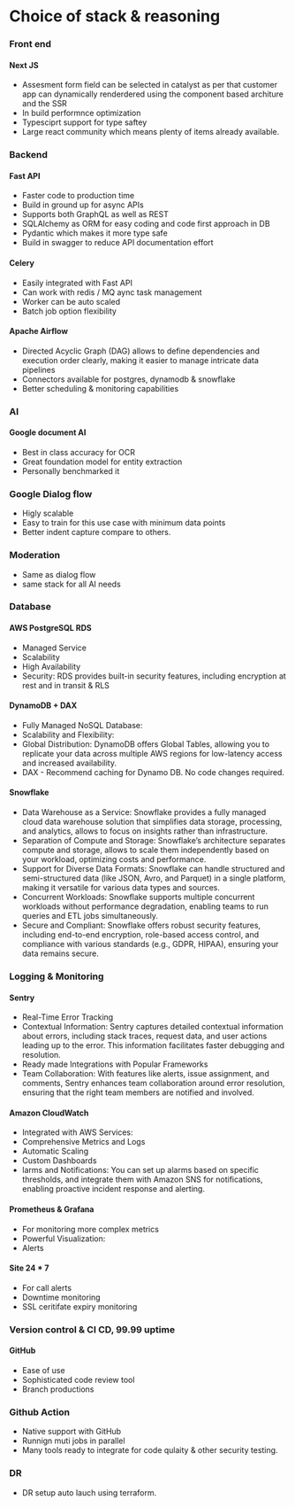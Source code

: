# Choice of stack & reasoning

### Front end
#### Next JS
- Assesment form field can be selected in catalyst as per that customer app can dynamically renderdered using the component based architure and the SSR
- In build performnce optimization
- Typesciprt support for type saftey
- Large react community which means plenty of items already available.

### Backend
#### Fast API
- Faster code to production time
- Build in ground up for async APIs
- Supports both GraphQL as well as REST
- SQLAlchemy as ORM for easy coding and code first approach in DB
- Pydantic which makes it more type safe
- Build in swagger to reduce API documentation effort

#### Celery
- Easily integrated with Fast API
- Can work with redis / MQ aync task management
- Worker can be auto scaled
- Batch job option flexibility

#### Apache Airflow
- Directed Acyclic Graph (DAG) allows to define dependencies and execution order clearly, making it easier to manage intricate data pipelines
- Connectors available for postgres, dynamodb & snowflake
- Better scheduling & monitoring capabilities

### AI
#### Google document AI
- Best in class accuracy for OCR
- Great foundation model for entity extraction
- Personally benchmarked it

### Google Dialog flow
- Higly scalable
- Easy to train for this use case with minimum data points
- Better indent capture compare to others.

### Moderation
- Same as dialog flow
- same stack for all AI needs

### Database
#### AWS PostgreSQL RDS
- Managed Service
- Scalability
- High Availability
- Security: RDS provides built-in security features, including encryption at rest and in transit & RLS

#### DynamoDB + DAX
- Fully Managed NoSQL Database: 
- Scalability and Flexibility:
- Global Distribution: DynamoDB offers Global Tables, allowing you to replicate your data across multiple AWS regions for low-latency access and increased availability.
- DAX - Recommend caching for Dynamo DB. No code changes required.

#### Snowflake
- Data Warehouse as a Service: Snowflake provides a fully managed cloud data warehouse solution that simplifies data storage, processing, and analytics, allows to focus on insights rather than infrastructure.
- Separation of Compute and Storage: Snowflake’s architecture separates compute and storage, allows to scale them independently based on your workload, optimizing costs and performance.
- Support for Diverse Data Formats: Snowflake can handle structured and semi-structured data (like JSON, Avro, and Parquet) in a single platform, making it versatile for various data types and sources.
- Concurrent Workloads: Snowflake supports multiple concurrent workloads without performance degradation, enabling teams to run queries and ETL jobs simultaneously.
- Secure and Compliant: Snowflake offers robust security features, including end-to-end encryption, role-based access control, and compliance with various standards (e.g., GDPR, HIPAA), ensuring your data remains secure.

### Logging & Monitoring 
#### Sentry
- Real-Time Error Tracking
- Contextual Information: Sentry captures detailed contextual information about errors, including stack traces, request data, and user actions leading up to the error. This information facilitates faster debugging and resolution.
- Ready made Integrations with Popular Frameworks
- Team Collaboration: With features like alerts, issue assignment, and comments, Sentry enhances team collaboration around error resolution, ensuring that the right team members are notified and involved.

#### Amazon CloudWatch
- Integrated with AWS Services:
- Comprehensive Metrics and Logs
- Automatic Scaling
- Custom Dashboards
- larms and Notifications: You can set up alarms based on specific thresholds, and integrate them with Amazon SNS for notifications, enabling proactive incident response and alerting.

#### Prometheus & Grafana
- For monitoring more complex metrics
- Powerful Visualization:
- Alerts

#### Site 24 * 7
- For call alerts
- Downtime monitoring
- SSL ceritifate expiry monitoring 


### Version control & CI CD, 99.99 uptime
#### GitHub
- Ease of use
- Sophisticated code review tool
- Branch productions

### Github Action
- Native support with GitHub
- Runnign muti jobs in parallel
- Many tools ready to integrate for code qulaity & other security testing.

### DR
- DR setup auto lauch using terraform.
